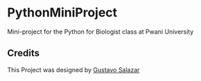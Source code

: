 # PythonMiniProject
Mini-project for the Python for Biologist class at Pwani University



## Credits
This Project was designed by [Gustavo Salazar]()
